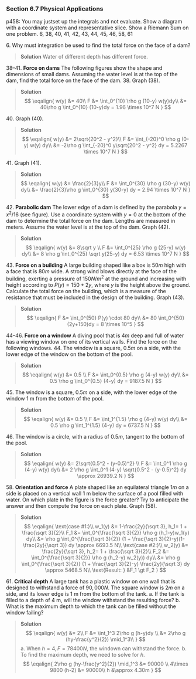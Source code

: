 ### Section 6.7 Physical Applications
p458: You may justset up the integrals and not evaluate. Show a diagram with a coordinate system and representative slice.  Show a Riemann Sum on one problem. 6, 38, 40, 41, 42, 43, 44, 45, 46, 58, 61

6\. Why must integration be used to find the total force on the face of a dam?
>**Solution**
Water of different depth has different force.

38–41\. **Force on dams** The following figures show the shape and dimensions of small dams. Assuming the water level is at the top of the dam, find the total force on the face of the dam.
38\. Graph (38).
>**Solution**
$$
\eqalign{
w(y) &= 40\\
F &= \int_0^{10} \rho g (10-y) w(y)dy\\
&= 40\rho g \int_0^{10} (10-y)dy
= 1.96 \times 10^7 N
}
$$

40\. Graph (40).
>**Solution**
$$
\eqalign{
w(y) &= 2\sqrt{20^2 - y^2}\\
F &= \int_{-20}^0 \rho g (0-y) w(y) dy\\
&= -2\rho g \int_{-20}^0 y\sqrt{20^2 - y^2} dy
= 5.2267 \times 10^7 N
}
$$

41\. Graph (41).
>**Solution**
$$
\eqalign{
w(y) &= \frac{2}{3}y\\
F &= \int_0^{30} \rho g (30-y) w(y) dy\\
&= \frac{2}{3}\rho g \int_0^{30} y(30-y) dy
= 2.94 \times 10^7 N
}
$$

<!-- pagebreak -->
42\. **Parabolic dam** The lower edge of a dam is defined by the parabola $y = x^2/16$ (see figure). Use a coordinate system with $y = 0$ at the bottom of the dam to determine the total force on the dam. Lengths are measured in meters. Assume the water level is at the top of the dam. Graph (42).
>**Solution**
$$
\eqalign{
w(y) &= 8\sqrt y \\
F &= \int_0^{25} \rho g (25-y) w(y) dy\\
&= 8 \rho g \int_0^{25} \sqrt y(25-y) dy
= 6.53 \times 10^7 N
}
$$

43\. **Force on a building** A large building shaped like a box is $50 m$ high with a face that is $80 m$ wide. A strong wind blows directly at the face of the building, exerting a pressure of $150 N/m^2$ at the ground and increasing with height according to $P(y) = 150 + 2y$, where $y$ is the height above the ground. Calculate the total force on the building, which is a measure of the resistance that must be included in the design of the building. Graph (43).
>**Solution**
$$
\eqalign{
F &= \int_0^{50} P(y) \cdot 80 dy\\
&= 80 \int_0^{50} (2y+150)dy
= 8 \times 10^5
}
$$

44–46\. **Force on a window** A diving pool that is $4 m$ deep and full of water has a viewing window on one of its vertical walls. Find the force on the following windows.
44\. The window is a square, $0.5 m$ on a side, with the lower edge of the window on the bottom of the pool.
>**Solution**
$$
\eqalign{
w(y) &= 0.5 \\
F &= \int_0^{0.5} \rho g (4-y) w(y) dy\\
&= 0.5 \rho g \int_0^{0.5} (4-y) dy
= 9187.5 N
}
$$

45\. The window is a square, $0.5 m$ on a side, with the lower edge of the window 1 m from the bottom of the pool.
>**Solution**
$$
\eqalign{
w(y) &= 0.5 \\
F &= \int_1^{1.5} \rho g (4-y) w(y) dy\\
&= 0.5 \rho g \int_1^{1.5} (4-y) dy
= 6737.5 N
}
$$

<!-- pagebreak -->
46\. The window is a circle, with a radius of $0.5 m$, tangent to the bottom of the pool.
>**Solution**
$$
\eqalign{
w(y) &= 2\sqrt{0.5^2 - (y-0.5)^2} \\
F &= \int_0^1 \rho g (4-y) w(y) dy\\
&= 2 \rho g \int_0^1 (4-y) \sqrt{0.5^2 - (y-0.5)^2} dy
\approx 26939.2 N
}
$$

58\. **Orientation and force** A plate shaped like an equilateral triangle $1 m$ on a side is placed on a vertical wall 1 m below the surface of a pool filled with water. On which plate in the figure is the force greater? Try to anticipate the answer and then compute the force on each plate. Graph (58).
>**Solution**
$$
\eqalign{
\text{case #1:}\\
w_1(y) &= 1-\frac{2y}{\sqrt 3}, h_1= 1 + \frac{\sqrt 3}{2}\\
F_1 &= \int_0^{\frac{\sqrt 3}{2}} \rho g (h_1-y)w_1(y) dy\\
&= \rho g \int_0^{\frac{\sqrt 3}{2}} (1 + \frac{\sqrt 3}{2}-y)(1-\frac{2y}{\sqrt 3}) dy
\approx 6693.5 N\\
\text{case #2:}\\
w_2(y) &= \frac{2y}{\sqrt 3}, h_2= 1 + \frac{\sqrt 3}{2}\\
F_2 &= \int_0^{\frac{\sqrt 3}{2}} \rho g (h_2-y) w_2(y)) dy\\
&= \rho g \int_0^{\frac{\sqrt 3}{2}} (1 + \frac{\sqrt 3}{2}-y) \frac{2y}{\sqrt 3} dy
\approx 5468.5 N\\
\text{Result: } &F_1 \gt F_2
}
$$

<!-- pagebreak -->
61\. **Critical depth** A large tank has a plastic window on one wall that is designed to withstand a force of $90,000 N$. The square window is $2 m$ on a side, and its lower edge is 1 m from the bottom of the tank.
a. If the tank is filled to a depth of 4 m, will the window withstand the resulting force?
b. What is the maximum depth to which the tank can be filled without the window failing?
>**Solution**
$$
\eqalign{
w(y) &= 2\\
F &= \int_1^3 2\rho g (h-y)dy \\
&= 2\rho g (hy-\frac{y^2}{2}) \mid_1^3\\
}
$$
a. When $h = 4, F = 78400 N$, the windown can withstand the force.
b. To find the maximum depth, we need to solve for $h$.
$$
\eqalign{
2\rho g (hy-\frac{y^2}{2}) \mid_1^3 &= 90000 \\
4\times 9800 (h-2) &= 90000\\
h &\approx 4.30m
}
$$
